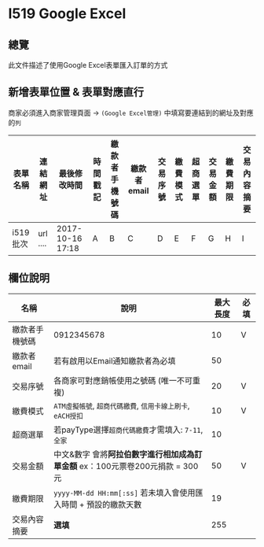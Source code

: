 # I519 Google Excel

## 總覽

此文件描述了使用Google Excel表單匯入訂單的方式

## 新增表單位置 & 表單對應直行

商家必須進入商家管理頁面 -> `(Google Excel管理)` 中填寫要連結到的網址及對應的`列`

| 表單名稱 | 連結網址 | 最後修改時間 |時間戳記 | 繳款者手機號碼 | 繳款者email | 交易序號 | 繳費模式 | 超商選單 | 交易金額 | 繳費期限 | 交易內容摘要
|---------|---------|----------|--------|---------------|-------------|---------|---------|---------|---|------------|-----------|
|i519批次| url ....|2017-10-16 17:18|A      |B|C|D|E|F|G|H|I|


## 欄位說明

| 名稱 | 說明 | 最大長度 | 必填 |
|------|---------|-----|------|
| 繳款者手機號碼 | 0912345678 | 10 | V |
| 繳款者email | 若有啟用以Email通知繳款者為必填 | 50 |  |
| 交易序號 | 各商家可對應銷帳使用之號碼 (唯一不可重複) | 20 | V | 
| 繳費模式 | `ATM虛擬帳號`, `超商代碼繳費`, `信用卡線上刷卡`, `eACH授扣` | 10 | V |
| 超商選單 | 若payType選擇`超商代碼繳費`才需填入: `7-11`, `全家` | 10 |  |
| 交易金額 | 中文&數字 會將**阿拉伯數字進行相加成為訂單金額** ex：100元票卷200元捐款 = 300元 | 50 | V |
| 繳費期限 | `yyyy-MM-dd HH:mm[:ss]` 若未填入會使用匯入時間 + 預設的繳款天數| 19 |
| 交易內容摘要 | **選填** | 255 ||
